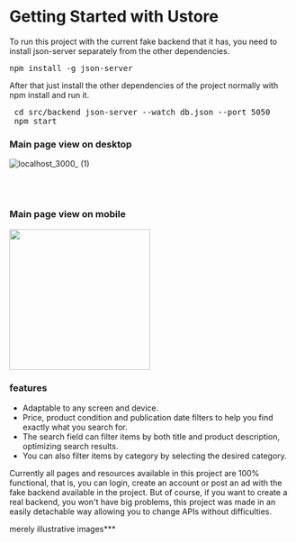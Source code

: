 # Getting Started with Ustore

To run this project with the current fake backend that it has, you need to install json-server separately from the other dependencies.

<pre>npm install -g json-server</pre>

After that just install the other dependencies of the project normally with npm install and run it.

<pre>
 cd src/backend json-server --watch db.json --port 5050
 npm start
</pre>

### Main page view on desktop
![localhost_3000_ (1)](https://user-images.githubusercontent.com/95437147/167314420-b1ccd98c-c93f-4dcd-ad55-2a342f0e76d2.png)

<br/>
<br/>

### Main page view on mobile 

<img style="width: 250px" src='https://user-images.githubusercontent.com/95437147/167314474-8431a619-3f75-4f8b-ac49-7f2ad32e90ac.png' />

### features
<ul> 
 <li>
  Adaptable to any screen and device.
 </li>
 <li>
  Price, product condition and publication date filters to help you find exactly what you search for.
 </li>
 <li>
  The search field can filter items by both title and product description, optimizing search results.
 </li>
 <li>
  You can also filter items by category by selecting the desired category.
 </li>
</ul>

Currently all pages and resources available in this project are 100% functional, that is, you can login, create an account or post an ad with the fake backend available in the project. But of course, if you want to create a real backend, you won't have big problems, this project was made in an easily detachable way allowing you to change APIs without difficulties.





merely illustrative images***
